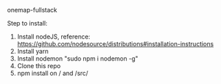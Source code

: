 onemap-fullstack


Step to install:

1. Install nodeJS, reference: https://github.com/nodesource/distributions#installation-instructions
2. Install yarn
3. Install nodemon "sudo npm i nodemon -g" 
4. Clone this repo
5. npm install on / and /src/ 